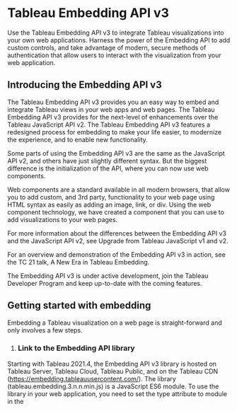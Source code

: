 # Tableau Embedding API v3

Use the Tableau Embedding API v3 to integrate Tableau visualizations into your own web applications. Harness the power of the Embedding API to add custom controls, and take advantage of modern, secure methods of authentication that allow users to interact with the visualization from your web application.

## Introducing the Embedding API v3
The Tableau Embedding API v3 provides you an easy way to embed and integrate Tableau views in your web apps and web pages. The Tableau Embedding API v3 provides for the next-level of enhancements over the Tableau JavaScript API v2. The Tableau Embedding API v3 features a redesigned process for embedding to make your life easier, to modernize the experience, and to enable new functionality.

Some parts of using the Embedding API v3 are the same as the JavaScript API v2, and others have just slightly different syntax. But the biggest difference is the initialization of the API, where you can now use web components.

Web components are a standard available in all modern browsers, that allow you to add custom, and 3rd party, functionality to your web page using HTML syntax as easily as adding an image, link, or div. Using the web component technology, we have created a <tableau-viz> component that you can use to add visualizations to your web pages.

For more information about the differences between the Embedding API v3 and the JavaScript API v2, see Upgrade from Tableau JavaScript v1 and v2.

For an overview and demonstration of the Embedding API v3 in action, see the TC 21 talk, A New Era in Tableau Embedding.

The Embedding API v3 is under active development, join the Tableau Developer Program and keep up-to-date with the coming features.

## Getting started with embedding
Embedding a Tableau visualization on a web page is straight-forward and only involves a few steps.

1. ### Link to the Embedding API library
Starting with Tableau 2021.4, the Embedding API v3 library is hosted on Tableau Server, Tableau Cloud, Tableau Public, and on the Tableau CDN (https://embedding.tableauusercontent.com/). The library (tableau.embedding.3.n.n.min.js) is a JavaScript ES6 module. To use the library in your web application, you need to set the type attribute to module in the <script> tags.

For example, to use the latest Embedding API v3 library on Tableau Public, you would use the following line of code on your web page:

```html
<script type="module" src="https://public.tableau.com/javascripts/api/tableau.embedding.3.latest.min.js"></script>
```

For more information about the Embedding API v3 library file, see Access the Embedding API.

2. ### Add the Tableau viz web component
For the Embedding API v3, the initialization step is now easier than it was for the Tableau JavaScript API v2. You can initialize the API as part of your HTML code when you use to the <tableau-viz> web component. For example, the following code is all you need to embed a Tableau view into your HTML pages.

```html
<tableau-viz id="tableauViz"
  src='https://my-server/views/my-workbook/my-view'>
</tableau-viz>
```

You can also use the Embedding API and JavaScript code to create and configure the Tableau Viz object if you need programmatic control over the embedded view. For more information, see Use JavaScript to initialize the API and embed the view.

3. ### Customize the Tableau viz web component
To specify options on how to initialize the viz, you can add those as attributes of the <tableau-viz> element. For example, you can use attributes to show or hide the toolbar, or tabs, set the height and width of the viz, and set the device layout. For more information about the attributes you can use, see Configure TableauViz objects and components.

```html
<tableau-viz id="tableauViz"
  src="https://my-server/views/my-workbook/my-view"
  device="phone" toolbar="bottom" hide-tabs>
</tableau-viz>
```

Example of basic embedding
Here’s the code:

```html
<script type="module" src="https://public.tableau.com/javascripts/api/tableau.embedding.3.latest.min.js"></script>


<tableau-viz id="tableauViz"
  src='https://public.tableau.com/views/Superstore_embedded_800x800/Overview'
  toolbar="bottom" hide-tabs>
</tableau-viz>
```
